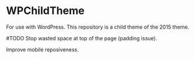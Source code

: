# WPChildTheme
For use with WordPress. This repository is a child theme of the 2015 theme.

#TODO
Stop wasted space at top of the page (padding issue).

Improve mobile reposiveness.
